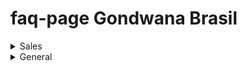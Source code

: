 # faq-page Gondwana Brasil


<details>
<summary>Sales</summary>

<details>
<summary>What products do we offer?</summary>

- Answer: We offer...
</details>

<details>
<summary>How do I generate a sales report?</summary>

- Answer: To generate a sales report, follow these steps you need to do this shit:
![Alt Text](images/my_image.png)

</details>

</details>

<details>
<summary>General</summary>

<details>
<summary>What is the company's mission?</summary>

- Answer: Our mission is to...
</details>

<details>
<summary>How do I contact HR?</summary>

- Answer: You can reach HR at...
</details>

</details>

